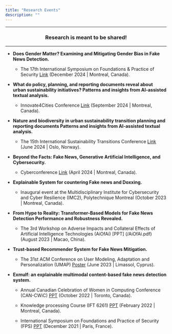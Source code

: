 ```yaml
---
title: "Research Events"
description: ""
---
```


---

<h3 style="text-align: center;">Research is meant to be shared!</h3>

---

* **Does Gender Matter? Examining and Mitigating Gender Bias in Fake News Detection.** <br>
     
     *  The 17th International Symposium on Foundations & Practice of Security [Link](https://fps-2024.hec.ca/) (December  2024 | Montreal, Canada).

* **What do policy, planning, and reporting documents reveal about urban sustainability initiatives? Patterns and insights from AI-assisted textual analysis.** <br>
     
     * Innovate4Cities Conference [Link](https://www.linkedin.com/posts/justerajaonson_innovate4cities-innovate4cities-durabilitaez-activity-7239003034335211520-MQeJ/?utm_source=share&utm_medium=member_desktop&rcm=ACoAACZcyucBHH6V-q3PR5816FmVbOLRbD8En_g) (September 2024 | Montreal, Canada).

* **Nature and biodiversity in urban sustainability transition planning and reporting documents Patterns and insights from AI-assisted textual analysis.** <br>
     
     * The 15th International Sustainability Transitions Conference [Link](https://www.linkedin.com/posts/justerajaonson_ist2024-activity-7209457187092340736-JLOK/?utm_source=share&utm_medium=member_desktop&rcm=ACoAACZcyucBHH6V-q3PR5816FmVbOLRbD8En_g) (June 2024 | Oslo, Norway).

* **Beyond the Facts: Fake News, Generative Artificial Intelligence, and Cybersecurity.** <br>
     
     * Cyberconference [Link](https://cybereco.ca/en/events/cyberconference-2024/) (April 2024 | Montreal, Canada).

* **Explainable System for countering Fake news and Doxxing.** 
     * Inaugural event at the Multidisciplinary Institute for Cybersecurity and Cyber Resilience (IMC2), Polytechnique Montreal (October 2023 | Montreal, Canada).
       
* **From Hype to Reality: Transformer-Based Models for Fake News Detection Performance and Robustness Revealed.** <br>
     
     * The 3rd Workshop on Adverse Impacts and Collateral Effects of Artificial Intelligence Technologies (AiOfAi)  [PPT] (/AiOfAi.pdf) (August 2023 | Macao, China).

* **Trust-based Recommender System for Fake News Mitigation.** 
     * The 31st ACM Conference on User Modeling, Adaptation and Personalization (UMAP) [Poster](/UMAP-Poster-V2.pdf) (June 2023 | Limassol, Cyprus).

* **Exmulf: an explainable multimodal content-based fake news detection system.** <br>
    
    * Annual Canadian Celebration of Women in Computing Conference (CAN-CWiC) [PPT](/CAN-CWIC.pdf) (October 2022 | Toronto, Canada).

    * Knowledge processing Course (IFT 6261) [PPT](/FPS.pdf) (February 2022 | Montreal, Canada).
    
    * International Symposium on Foundations and Practice of Security (FPS) [PPT](/FPS.pdf) (December 2021 | Paris, France).
